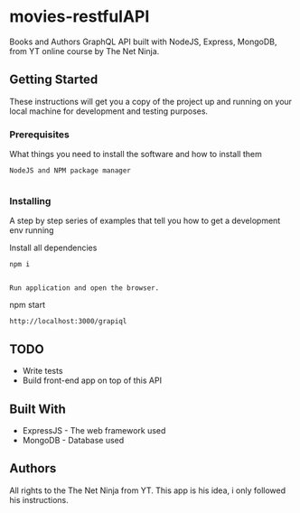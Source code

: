 # movies-restfulAPI
Books and Authors GraphQL API built with NodeJS, Express, MongoDB, from YT online course by The Net Ninja.


## Getting Started

These instructions will get you a copy of the project up and running on your local machine for development and testing purposes.

### Prerequisites

What things you need to install the software and how to install them

```
NodeJS and NPM package manager


```

### Installing

A step by step series of examples that tell you how to get a development env running

Install all dependencies

```
npm i
```
```

Run application and open the browser.

```
npm start

```
http://localhost:3000/grapiql

```

## TODO
* Write tests
* Build front-end app on top of this API



## Built With

* ExpressJS - The web framework used
* MongoDB - Database used



## Authors

All rights to the The Net Ninja from YT. This app is his idea, i only followed his instructions.

